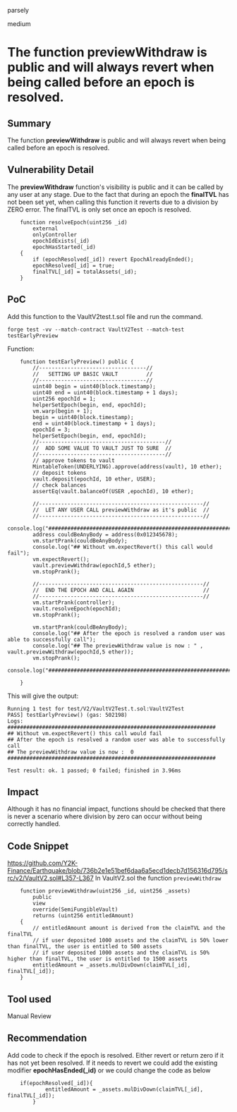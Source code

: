 parsely

medium

# The function previewWithdraw is public and will always revert when being called before an epoch is resolved.

## Summary
The function **previewWithdraw** is public and will always revert when being called before an epoch is resolved.
## Vulnerability Detail
The **previewWithdraw** function's visibility is public and it can be called by any user at any stage. 
Due to the fact that during an epoch the **finalTVL** has not been set yet, when calling this function it reverts due to a division by ZERO error.
The finalTVL is only set once an epoch is resolved.
```solidity
    function resolveEpoch(uint256 _id)
        external
        onlyController
        epochIdExists(_id)
        epochHasStarted(_id)
    {
        if (epochResolved[_id]) revert EpochAlreadyEnded();
        epochResolved[_id] = true;
        finalTVL[_id] = totalAssets(_id);
    }
```
## PoC
Add this function to the VaultV2test.t.sol file and run the command.
```Text
forge test -vv --match-contract VaultV2Test --match-test testEarlyPreview
```
Function:
```solidity
    function testEarlyPreview() public {
        //----------------------------------//
        //   SETTING UP BASIC VAULT         //
        //----------------------------------//
        uint40 begin = uint40(block.timestamp);
        uint40 end = uint40(block.timestamp + 1 days);
        uint256 epochId = 1;
        helperSetEpoch(begin, end, epochId);
        vm.warp(begin + 1);       
        begin = uint40(block.timestamp);
        end = uint40(block.timestamp + 1 days);
        epochId = 3;
        helperSetEpoch(begin, end, epochId);
        //----------------------------------------//
        //  ADD SOME VALUE TO VAULT JUST TO SURE  //
        //----------------------------------------//
        // approve tokens to vault
        MintableToken(UNDERLYING).approve(address(vault), 10 ether);
        // deposit tokens
        vault.deposit(epochId, 10 ether, USER);
        // check balances
        assertEq(vault.balanceOf(USER ,epochId), 10 ether);

        //----------------------------------------------------//
        //  LET ANY USER CALL previewWithdraw as it's public  //
        //----------------------------------------------------//
        console.log("##################################################################");
        address couldBeAnyBody = address(0x012345678);
        vm.startPrank(couldBeAnyBody);
        console.log("## Without vm.expectRevert() this call would fail");
        vm.expectRevert();
        vault.previewWithdraw(epochId,5 ether);
        vm.stopPrank();

        //----------------------------------------------------//
        //  END THE EPOCH AND CALL AGAIN                      //
        //----------------------------------------------------//
        vm.startPrank(controller);
        vault.resolveEpoch(epochId);
        vm.stopPrank();

        vm.startPrank(couldBeAnyBody);
        console.log("## After the epoch is resolved a random user was able to successfully call");
        console.log("## The previewWithdraw value is now : " , vault.previewWithdraw(epochId,5 ether));
        vm.stopPrank();
        console.log("##################################################################");
        
    }
 ```
 This will give the output:
 ```Text
 Running 1 test for test/V2/VaultV2Test.t.sol:VaultV2Test
 PASS] testEarlyPreview() (gas: 502198)
 Logs:
 ##################################################################
 ## Without vm.expectRevert() this call would fail
 ## After the epoch is resolved a random user was able to successfully call
 ## The previewWithdraw value is now :  0
 ##################################################################

 Test result: ok. 1 passed; 0 failed; finished in 3.96ms
```
## Impact
Although it has no financial impact, functions should be checked that there is never a scenario where division by zero can occur without being correctly handled.
## Code Snippet
https://github.com/Y2K-Finance/Earthquake/blob/736b2e1e51bef6daa6a5ecd1decb7d156316d795/src/v2/VaultV2.sol#L357-L367
In VaultV2.sol the function ```previewWithdraw```
```solidity
    function previewWithdraw(uint256 _id, uint256 _assets)
        public
        view
        override(SemiFungibleVault)
        returns (uint256 entitledAmount)
    {
        // entitledAmount amount is derived from the claimTVL and the finalTVL
        // if user deposited 1000 assets and the claimTVL is 50% lower than finalTVL, the user is entitled to 500 assets
        // if user deposited 1000 assets and the claimTVL is 50% higher than finalTVL, the user is entitled to 1500 assets
        entitledAmount = _assets.mulDivDown(claimTVL[_id], finalTVL[_id]);
    }
 ```
## Tool used
Manual Review

## Recommendation
Add code to check if the epoch is resolved. Either revert or return zero if it has not yet been resolved.
If it needs to revert we could add the existing modifier **epochHasEnded(_id)** or we could change the code as below
```solidity
	if(epochResolved[_id]){
            entitledAmount = _assets.mulDivDown(claimTVL[_id], finalTVL[_id]);
        } 
```
